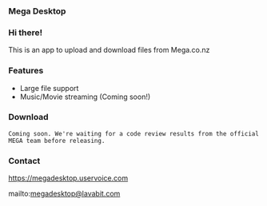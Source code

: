 ### Mega Desktop

### Hi there!
This is an app to upload and download files from Mega.co.nz

### Features
- Large file support
- Music/Movie streaming (Coming soon!)

### Download
```
Coming soon. We're waiting for a code review results from the official MEGA team before releasing.
```

### Contact
https://megadesktop.uservoice.com

mailto:megadesktop@lavabit.com
